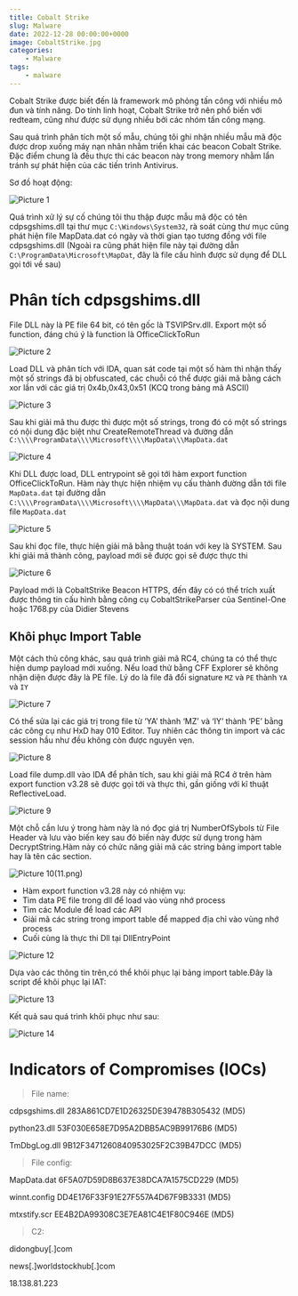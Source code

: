 ```yaml
---
title: Cobalt Strike
slug: Malware
date: 2022-12-28 00:00:00+0000
image: CobaltStrike.jpg
categories:
    - Malware
tags:
    - malware
---
```


Cobalt Strike được biết đến là framework mô phỏng tấn công với nhiều mô đun và tính năng. Do tính linh hoạt, Cobalt Strike trở nên phổ biến với redteam, cũng như được sử dụng nhiều bởi các nhóm tấn công mạng.

Sau quá trình phân tích một số mẫu, chúng tôi ghi nhận nhiều mẫu mã độc được drop xuống máy nạn nhân nhằm triển khai các beacon Cobalt Strike. Đặc điểm chung là đều thực thi các beacon này trong memory nhằm lẩn tránh sự phát hiện của các tiến trình Antivirus.

Sơ đồ hoạt động:

![Picture 1](1.png)

Quá trình xử lý sự cố chúng tôi thu thập được mẫu mã độc có tên cdpsgshims.dll tại thư mục `C:\Windows\System32`, rà soát cùng thư mục cũng phát hiện file MapData.dat có ngày và thời gian tạo tương đồng với file cdpsgshims.dll (Ngoài ra cũng phát hiện file này tại đường dẫn `C:\ProgramData\Microsoft\MapDat`, đây là file cấu hình được sử dụng để DLL gọi tới về sau)

# Phân tích cdpsgshims.dll

File DLL này là PE file 64 bit, có tên gốc là TSVIPSrv.dll. Export một số function, đáng chú ý là function là OfficeClickToRun

![Picture 2](2.png)

Load DLL và phân tích với IDA, quan sát code tại một số hàm thì nhận thấy một số strings đã bị obfuscated, các chuỗi có thể được giải mã bằng cách xor lần với các giá trị 0x4b,0x43,0x51 (KCQ trong bảng mã ASCII)

![Picture 3](3.png)

Sau khi giải mã thu được thì được một số strings, trong đó có một số strings có nội dung đặc biệt như CreateRemoteThread và đường dẫn `C:\\\\ProgramData\\\\Microsoft\\\\MapData\\\MapData.dat`

![Picture 4](4.png)

Khi DLL được load, DLL entrypoint sẽ gọi tới hàm export function OfficeClickToRun. Hàm này thực hiện nhiệm vụ cấu thành đường dẫn tới file `MapData.dat` tại đường dẫn `C:\\\\ProgramData\\\\Microsoft\\\\MapData\\\MapData.dat` và đọc nội dung file `MapData.dat`

![Picture 5](5.png)

Sau khi đọc file, thực hiện giải mã bằng thuật toán với key là SYSTEM. Sau khi giải mã thành công, payload mới sẽ được gọi sẽ được thực thi

![Picture 6](6.png)

Payload mới là CobaltStrike Beacon HTTPS, đến đây có có thể trích xuất được thông tin cấu hình bằng công cụ CobaltStrikeParser của Sentinel-One hoặc 1768.py của Didier Stevens

## Khôi phục Import Table

Một cách thủ công khác, sau quá trình giải mã RC4, chúng ta có thể thực hiện dump payload mới xuống. Nếu load thử bằng CFF Explorer sẽ không nhận diện được đây là PE file. Lý do là file đã đổi signature `MZ` và `PE` thành `YA` và `IY`

![Picture 7](7.png)

Có thể sửa lại các giá trị trong file từ ‘YA’ thành ‘MZ’ và ‘IY’ thành ‘PE’ bằng các công cụ như HxD hay 010 Editor. Tuy nhiên các thông tin import và các session hầu như đều không còn được nguyên vẹn.

![Picture 8](8.png)

Load file dump.dll vào IDA để phân tích, sau khi giải mã RC4 ở trên hàm export function v3.28 sẽ được gọi tới và thực thi, gần giống với kĩ thuật ReflectiveLoad.

![Picture 9](9.png)

Một chỗ cần lưu ý trong hàm này là nó đọc giá trị NumberOfSybols từ File Header và lưu vào biến key sau đó biến này được sử dụng trong hàm DecryptString.Hàm này có chức năng giải mã các string bảng import table hay là tên các section.

![Picture 10](10.png)(11.png)

* Hàm export function v3.28 này có nhiệm vụ:
* Tìm data PE file trong dll để load vào vùng nhớ process
* Tìm các Module để load các API
* Giải mã các string trong import table để mapped địa chỉ vào vùng nhớ process
* Cuối cùng là thực thi Dll tại DllEntryPoint

![Picture 12](12.png)

Dựa vào các thông tin trên,có thể khôi phục lại bảng import table.Đây là script để khôi phục lại IAT:

![Picture 13](13.png)

Kết quả sau quá trình khôi phục như sau:

![Picture 14](14.png)

# Indicators of Compromises (IOCs)

> File name:

cdpsgshims.dll    283A861CD7E1D26325DE39478B305432 (MD5)

python23.dll        53F030E658E7D95A2DBB5AC9B99176B6 (MD5)

TmDbgLog.dll      9B12F3471260840953025F2C39B47DCC (MD5)

> File config:

MapData.dat       6F5A07D59D8B637E38DCA7A1575CD229 (MD5)

winnt.config         DD4E176F33F91E27F557A4D67F9B3331 (MD5)

mtxstify.scr           EE4B2DA99308C3E7EA81C4E1F80C946E (MD5)

> C2:

didongbuy[.]com

news[.]worldstockhub[.]com

18.138.81.223